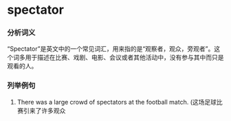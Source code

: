 # spectator

### 分析词义

  

“Spectator”是英文中的一个常见词汇，用来指的是“观察者，观众，旁观者”。这个词多用于描述在比赛、戏剧、电影、会议或者其他活动中，没有参与其中而只是观看的人。

  

### 列举例句

  

1.  There was a large crowd of spectators at the football match. (这场足球比赛引来了许多观众
